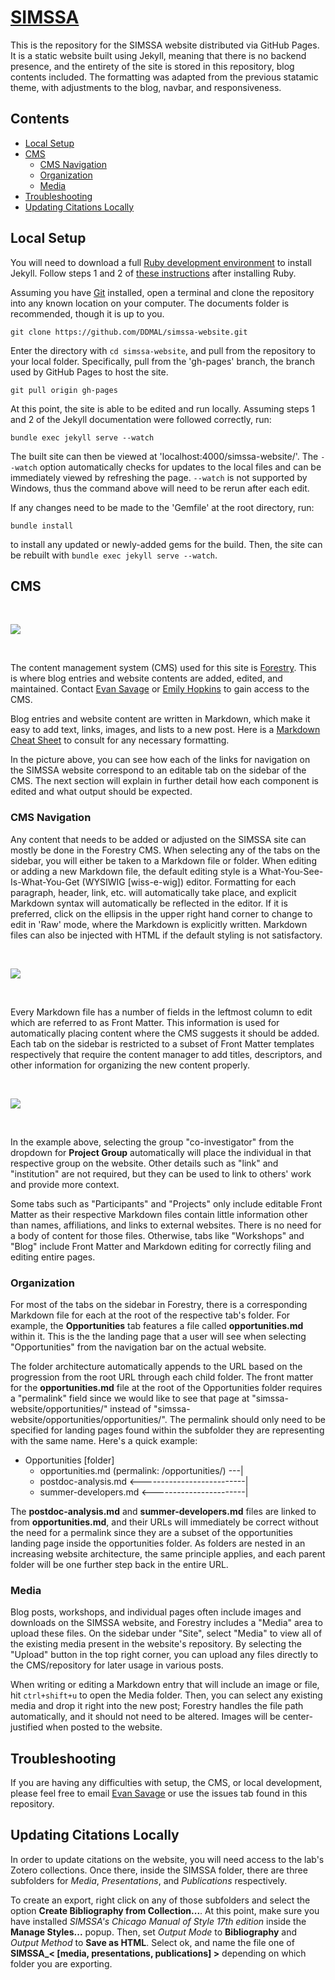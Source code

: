 # [SIMSSA](https://ddmal.github.io/simssa-website/)

This is the repository for the SIMSSA website distributed via GitHub Pages. It is a static website built using Jekyll, meaning that there is no backend presence, and the entirety of the site is stored in this repository, blog contents included. The formatting was adapted from the previous statamic theme, with adjustments to the blog, navbar, and responsiveness.


## Contents

- [Local Setup](#local-setup)
- [CMS](#cms)
  - [CMS Navigation](#cms-navigation)
  - [Organization](#organization)
  - [Media](#media)
- [Troubleshooting](#troubleshooting)
- [Updating Citations Locally](#updating-citations-locally)

## Local Setup

You will need to download a full [Ruby development environment](https://jekyllrb.com/docs/installation/) to install Jekyll. Follow steps 1 and 2 of [these instructions](https://jekyllrb.com/docs/) after installing Ruby.

Assuming you have [Git](https://www.atlassian.com/git/tutorials/install-git) installed, open a terminal and clone the repository into any known location on your computer. The documents folder is recommended, though it is up to you. 

```
git clone https://github.com/DDMAL/simssa-website.git
```

Enter the directory with `cd simssa-website`, and pull from the repository to your local folder. Specifically, pull from the 'gh-pages' branch, the branch used by GitHub Pages to host the site.

```
git pull origin gh-pages
```

At this point, the site is able to be edited and run locally. Assuming steps 1 and 2 of the Jekyll documentation were followed correctly, run:

```
bundle exec jekyll serve --watch
```

The built site can then be viewed at 'localhost:4000/simssa-website/'. The `--watch` option automatically checks for updates to the local files and can be immediately viewed by refreshing the page. `--watch` is not supported by Windows, thus the command above will need to be rerun after each edit.

If any changes need to be made to the 'Gemfile' at the root directory, run:

```
bundle install
```

to install any updated or newly-added gems for the build. Then, the site can be rebuilt with `bundle exec jekyll serve --watch`.

## CMS

<br>

![](readme-img/SIMSSA-to-Forestry.png)

<br>  

The content management system (CMS) used for this site is [Forestry](https://forestry.io/). This is where blog entries and website contents are added, edited, and maintained. Contact [Evan Savage](mailto:evan.savage@mail.mcgill.ca) or [Emily Hopkins](mailto:emily.hopkins@mcgill.ca) to gain access to the CMS.

Blog entries and website content are written in Markdown, which make it easy to add text, links, images, and lists to a new post. Here is a [Markdown Cheat Sheet](https://github.com/adam-p/markdown-here/wiki/Markdown-Cheatsheet) to consult for any necessary formatting.

In the picture above, you can see how each of the links for navigation on the SIMSSA website correspond to an editable tab on the sidebar of the CMS. The next section will explain in further detail how each component is edited and what output should be expected.

### CMS Navigation

Any content that needs to be added or adjusted on the SIMSSA site can mostly be done in the Forestry CMS. When selecting any of the tabs on the sidebar, you will either be taken to a Markdown file or folder. When editing or adding a new Markdown file, the default editing style is a What-You-See-Is-What-You-Get (WYSIWIG [wiss-e-wig]) editor. Formatting for each paragraph, header, link, etc. will automatically take place, and explicit Markdown syntax will automatically be reflected in the editor. If it is preferred, click on the ellipsis in the upper right hand corner to change to edit in 'Raw' mode, where the Markdown is explicitly written. Markdown files can also be injected with HTML if the default styling is not satisfactory. 

<br>  

![](readme-img/wysiwyg-vs-raw.png)

<br>  


Every Markdown file has a number of fields in the leftmost column to edit which are referred to as Front Matter. This information is used for automatically placing content where the CMS suggests it should be added. Each tab on the sidebar is restricted to a subset of Front Matter templates respectively that require the content manager to add titles, descriptors, and other information for organizing the new content properly. 

<br>  

![](readme-img/participant-example.png)

<br>  

In the example above, selecting the group "co-investigator" from the dropdown for __Project Group__ automatically will place the individual in that respective group on the website. Other details such as "link" and "institution" are not required, but they can be used to link to others' work and provide more context. 

Some tabs such as "Participants" and "Projects" only include editable Front Matter as their respective Markdown files contain little information other than names, affiliations, and links to external websites. There is no need for a body of content for those files. Otherwise, tabs like "Workshops" and "Blog" include Front Matter and Markdown editing for correctly filing and editing entire pages. 

### Organization

For most of the tabs on the sidebar in Forestry, there is a corresponding Markdown file for each at the root of the respective tab's folder. For example, the **Opportunities** tab features a file called **opportunities.md** within it. This is the the landing page that a user will see when selecting "Opportunities" from the navigation bar on the actual website.

The folder architecture automatically appends to the URL based on the progression from the root URL through each child folder. The front matter for the **opportunities.md** file at the root of the Opportunities folder requires a "permalink" field since we would like to see that page at "simssa-website/opportunities/" instead of "simssa-website/opportunities/opportunities/". The permalink should only need to be specified for landing pages found within the subfolder they are representing with the same name. Here's a quick example:

* Opportunities [folder]
  * opportunities.md (permalink: /opportunities/) ---|
  * postdoc-analysis.md <--------------------------| 
  * summer-developers.md <-----------------------|

The **postdoc-analysis.md** and **summer-developers.md** files are linked to from **opportunities.md**, and their URLs will immediately be correct without the need for a permalink since they are a subset of the opportunities landing page inside the opportunities folder. As folders are nested in an increasing website architecture, the same principle applies, and each parent folder will be one further step back in the entire URL.

### Media

Blog posts, workshops, and individual pages often include images and downloads on the SIMSSA website, and Forestry includes a "Media" area to upload these files. On the sidebar under "Site", select "Media" to view all of the existing media present in the website's repository. By selecting the "Upload" button in the top right corner, you can upload any files directly to the CMS/repository for later usage in various posts.

When writing or editing a Markdown entry that will include an image or file, hit `ctrl+shift+u` to open the Media folder. Then, you can select any existing media and drop it right into the new post; Forestry handles the file path automatically, and it should not need to be altered. Images will be center-justified when posted to the website. 

## Troubleshooting

If you are having any difficulties with setup, the CMS, or local development, please feel free to email [Evan Savage](mailto:evan.savage@mail.mcgill.ca) or use the issues tab found in this repository. 

## Updating Citations Locally

In order to update citations on the website, you will need access to the lab's Zotero collections. Once there, inside the SIMSSA folder, there are three subfolders for _Media_, _Presentations_, and _Publications_ respectively. 

To create an export, right click on any of those subfolders and select the option **Create Bibliography from Collection...**. At this point, make sure you have installed _SIMSSA's Chicago Manual of Style 17th edition_ inside the **Manage Styles...** popup. Then, set _Output Mode_ to **Bibliography** and _Output Method_ to **Save as HTML**. Select ok, and name the file one of **SIMSSA_< \[media, presentations, publications\] >** depending on which folder you are exporting.
